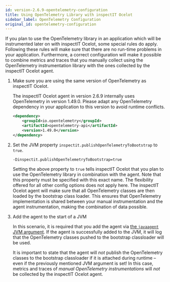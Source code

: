 ```yaml
---
id: version-2.6.9-opentelemetry-configuration
title: Using OpenTelemetry Library with inspectIT Ocelot
sidebar_label: OpenTelemetry Configuration
original_id: opentelemetry-configuration
---
```


If you plan to use the OpenTelemetry library in an application which will be instrumented later on with inspectIT Ocelot, 
some special rules do apply.
Following these rules will make sure that there are no run-time problems in your application.
Furthermore, a correct configuration will make it possible to combine metrics and traces that you manually collect 
using the OpenTelemetry instrumentation library with the ones collected by the inspectIT Ocelot agent.

1. Make sure you are using the same version of OpenTelemetry as inspectIT Ocelot.
   
   The inspectIT Ocelot agent in version 2.6.9 internally uses OpenTelemetry in version 
   1.49.0. Please adapt any OpenTelemetry dependency in your application to this version to avoid runtime conflicts.
   
   ```XML
   <dependency>
       <groupId>io.opentelemetry</groupId>
       <artifactId>opentelemetry-api</artifactId>
       <version>1.49.0</version>
   </dependency>
   ```

2. Set the JVM property `inspectit.publishOpenTelemetryToBootstrap` to `true`.

   ```
   -Dinspectit.publishOpenTelemetryToBootstrap=true
   ```

   Setting the above property to `true` tells inspectIT Ocelot that you plan to use the OpenTelemetry library in
   combination with the agent. Note that this property must be specified with this exact name. The flexibility offered 
   for all other config options does not apply here. The inspectIT Ocelot agent will make sure that all OpenTelemetry 
   classes are then loaded by the bootstrap class loader. This ensures that OpenTelemetry implementation is shared 
   between your manual instrumentation and the agent instrumentation, making the combination of data possible.

3. Add the agent to the start of a JVM

   In this scenario, it is required that you add the agent via [the `javaagent` JVM argument](getting-started/installation.md#adding-the-agent-to-a-jvm). 
   If the agent is successfully added to the JVM, it will log that the OpenTelemetry classes pushed to the bootstrap 
   classloader will be used.

   It is important to state that the agent will *not* publish the OpenTelemetry classes to the bootstrap classloader 
   if it is attached during runtime – even if the previously mentioned JVM argument is set! 
   In this case, metrics and traces of *manual OpenTelemetry instrumentations* will *not* be collected by the inspectIT Ocelot agent.